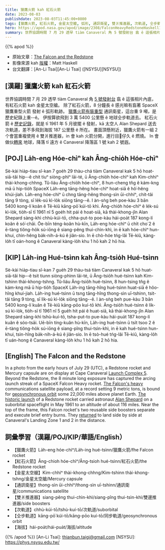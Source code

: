 ```yaml
---
title: 獵鷹火箭 kah 紅石火箭
date: 2023-08-03
publishdate: 2023-08-03T11:45:00+0800
tags: [獵鷹火箭, 紅石火箭, 金星太空艙, 弧形, 通訊衛星, 雙爿推進器, 次軌道, 仝步軌道, 海拔]
hero: https://apod.nasa.gov/apod/image/2308/FalconHeavyRedstoneHaskell1024.jpeg
summary: 世界協調時間 7 月 29 透早 tiàm Canaveral 角 5 號發射台 翕 ê 這張相片內底，有紅石火箭 kah 金星太空艙。
---
```


{{% apod %}}

- 原始文章：[The Falcon and the Redstone](https://apod.nasa.gov/apod/ap230803.html)
- 影像來源 kah [版權][copyright]：Matt Haskell
- 台文翻譯：[An-Li Tsai][An-Li Tsai] ([NSYSU][NSYSU])

## [漢羅] 獵鷹火箭 kah 紅石火箭
世界協調時間 7 月 29 透早 tiàm Canaveral 角 [5 號發射台][Launch Complex 5] 翕 ê 這張相片內底，有紅石火箭 kah 金星太空艙。
除了紅石火箭，8 分鐘長 ê 感光嘛有翕著 SpaceX 獵鷹重型火箭 發射 ê 弧形軌跡。
[獵鷹火箭有裝重型][The Falcon's heavy] 通訊衛星，這台重 9 噸，是歷史紀錄上重--ê。
伊按算欲飛到 3 萬 5400 公里懸 ê 地球仝步軌道去。
紅石火箭 ê [歷史記錄][The historic launch]，就是 tī 1961 年 5 月彼擺 ê 發射，kā 太空人 Alan Shepard 送去 次軌道，差不多飛到海拔 187 公里懸 ê 所在。
畫面頂懸附近，獵鷹火箭有一組 2 个會當重複使用 ê 雙爿推進器，in 會 kah 火箭分開，進行目𥍉仔久 ê 燃燒。
In 會做伙[轉來][returned] 地球，降落 tī 遠方 ê Canaveral 降落區 1 號 kah 2 號遐。

## [POJ] La̍h-eng Hóe-chìⁿ kah Âng-chio̍h Hóe-chìⁿ
Sè-kài hia̍p-tiau sî-kan 7 goe̍h 29 thàu-chá tiàm Canaveral kak 5 hō hoat-siā-tâi hip--ê chit tiuⁿ siòng-phìⁿ lāi-té, ū Âng-chio̍h hóe-chìⁿ kah Kim-chhiⁿ thài-khong-chhng.
Tû-liáu Âng-chio̍h hóe-chìⁿ, 8 hun-cheng tn̂g ê kám-kng mā ū hip-tio̍h SpaceX La̍h-eng tāng-hêng hóe-chìⁿ hoat-siā ê hô͘-hêng khúi-jiah.
La̍h-eng hóe-chìⁿ ū chng tāng-hêng thong-sìn ūi-chhiⁿ, chit-tâi tāng 9 tòng, sī le̍k-sú kì-lo̍k siōng tāng--ê.
I àn-sǹg beh poe-kàu 3 bān 5400 kong-lí koân ê Tē-kiû kāng-pō͘ kúi-tō khì.
Âng-chio̍h hóe-chìⁿ ê le̍k-sú kì-lo̍k, tio̍h-sī tī 1961 nî 5 goe̍h hit pái ê hoat-siā, kā thài-khong-jîn Alan Shepard sàng-khì chhù-kúi-tō, chha-put-to poe-kàu hái-poa̍t 187 kong-lí koân ê só͘-chāi.
Ōe-bīn téng-koân hù-kīn, La̍h-eng hóe-chìⁿ ū chi̍t cho͘ 2 ê ē-tàng tiông-ho̍k sú-iōng ê siang-pêng thui-chìn-khì, in ē kah hóe-chìⁿ hun-khui, chìn-hêng ba̍k-nih-á-kú ê jiân-sio.
In ē chò-hóe tńg-lâi Tē-kiû, kàng-lo̍h tī oán-hong ê Canaveral kàng-lo̍h khu 1 hō kah 2 hō hia.

## [KIP] La̍h-ing Hué-tsìnn kah Âng-tsio̍h Hué-tsìnn
Sè-kài hia̍p-tiau sî-kan 7 gue̍h 29 thàu-tsá tiàm Canaveral kak 5 hō huat-siā-tâi hip--ê tsit tiunn siòng-phìnn lāi-té, ū Âng-tsio̍h hué-tsìnn kah Kim-tshinn thài-khong-tshng.
Tû-liáu Âng-tsio̍h hué-tsìnn, 8 hun-tsing tn̂g ê kám-kng mā ū hip-tio̍h SpaceX La̍h-ing tāng-hîng hué-tsìnn huat-siā ê hôo-hîng khuí-jiah.
La̍h-ing hué-tsìnn ū tsng tāng-hîng thong-sìn uī-tshinn, tsit-tâi tāng 9 tòng, sī li̍k-sú kì-lo̍k siōng tāng--ê.
I àn-sǹg beh pue-kàu 3 bān 5400 kong-lí kuân ê Tē-kiû kāng-pōo kuí-tō khì.
Âng-tsio̍h hué-tsìnn ê li̍k-sú kì-lo̍k, tio̍h-sī tī 1961 nî 5 gue̍h hit pái ê huat-siā, kā thài-khong-jîn Alan Shepard sàng-khì tshù-kuí-tō, tsha-put-to pue-kàu hái-pua̍t 187 kong-lí kuân ê sóo-tsāi.
Uē-bīn tíng-kuân hù-kīn, La̍h-ing hué-tsìnn ū tsi̍t tsoo 2 ê ē-tàng tiông-ho̍k sú-iōng ê siang-pîng thui-tsìn-khì, in ē kah hué-tsìnn hun-khui, tsìn-hîng ba̍k-nih-á-kú ê jiân-sio.
In ē tsò-hué tńg-lâi Tē-kiû, kàng-lo̍h tī uán-hong ê Canaveral kàng-lo̍h khu 1 hō kah 2 hō hia.

## [English] The Falcon and the Redstone
In a photo from the early hours of July 29 (UTC), a Redstone rocket and Mercury capsule are on display at Cape Canaveral [Launch Complex 5][Launch Complex 5].
Beyond the Redstone, the 8 minute long exposure has captured the arcing launch streak of a SpaceX Falcon Heavy rocket.
[The Falcon's heavy][The Falcon's heavy] communications satellite payload, at a record setting 9 metric tons, is bound for [geosynchronous orbit][geosynchronous orbit] some 22,000 miles above planet Earth.
[The historic launch][The historic launch] of a Redstone rocket carried astronaut [Alan Shepard][Alan Shepard] on a suborbital spaceflight in May 1961 to an altitude of about 116 miles.
Near the top of the frame, this Falcon rocket's two reusable side boosters separate and execute brief entry burns.
They [returned][returned] to land side by side at Canaveral's Landing Zone 1 and 2 in the distance.

## 詞彙學習（漢羅/POJ/KIP/華語/English）
- 【獵鷹火箭】La̍h-eng hóe-chìⁿ/La̍h-ing hué-tsìnn/獵鷹火箭/fhe Falcon rocket
- 【紅石火箭】Âng-chioh hóe-chìⁿ/Âng-tsioh hué-tsìnn/紅石火箭/the Redstone rocket
- 【金星太空艙】Kim-chhiⁿ thài-khong-chhng/Kim-tshinn thài-khong-tshng/金星太空艙/Mercury capsule
- 【通訊衛星】thong-sìn ūi-chhiⁿ/thong-sìn uī-tshinn/通訊衛星/communications satellite
- 【雙爿推進器】siang-pêng thui-chìn-khì/siang-pîng thui-tsìn-khì/雙邊推進器/side boosters
- 【次軌道】chhù-kúi-tō/tshù-kuí-tō/次軌道/suborbital
- 【仝步軌道】kāng-pō͘ kúi-tō/kāng-pōo kuí-tō/同步軌道/geosynchronous orbit
- 【海拔】hái-poa̍t/hái-pua̍t/海拔/altitude

{{% /apod %}}
[An-Li Tsai]: thianbun.taigi@gmail.com
[NSYSU]: https://phys.nsysu.edu.tw/

[copyright]: https://apod.nasa.gov/apod/fap/lib/about_apod.html#srapply
[License]: https://creativecommons.org/licenses/by/2.0/

[Launch Complex 5]:https://en.wikipedia.org/wiki/Cape_Canaveral_Launch_Complex_5
[The Falcon's heavy]:https://spaceflightnow.com/2023/07/29/falcon-heavy-launches-heaviest-commercial-communications-satellite-yet/
[geosynchronous orbit]:https://solarsystem.nasa.gov/basics/chapter5-1/
[The historic launch]:https://apod.nasa.gov/apod/ap210507.html
[Alan Shepard]:https://www.nasa.gov/image-feature/60-years-ago-alan-shepard-becomes-the-first-american-in-space
[returned]:https://apod.nasa.gov/apod/ap180113.html
